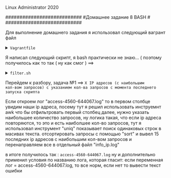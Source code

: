 
Linux Administrator 2020

   ###########################
   #Домашнее задание 8  BASH #
   ###########################




Для выполнение домашнего задания я использовал следующий вагрант файл

<details>
<summary><code>Vagrantfile</code></summary>

```
# -*- mode: ruby -*-
# vi: set ft=ruby :
home = ENV['HOME']
ENV["LC_ALL"] = "en_US.UTF-8"

Vagrant.configure(2) do |config|
 config.vm.define "vm-1" do |subconfig|
 subconfig.vm.box = "centos/7"
 subconfig.vm.hostname="bash"
 subconfig.vm.network :private_network, ip: "192.168.50.11"
 subconfig.vm.provider "virtualbox" do |vb|
 vb.memory = "2024"
 vb.cpus = "1"
 end
 end
 config.vm.provision "ansible" do |ansible|
 ansible.compatibility_mode = "2.0"
 ansible.playbook = "playbook.yml"
end

     end

```

</details>

Я написал следующий скрипт, я bash практически не знаю... ( поэтому получилось как то так ( ну как смог ) ==>

<details>
<summary><code>filter.sh</code></summary>

```

# Парсит адреса с их количеством
# Находит все ошибки в логе, а так же находит колы возврата
# А так же выдает актуальное время и все это в совокупности отправляет на почту

LOG='access-4560-644067.log'
#mail='info_http.log'
#mail='info_ip.log'
#mail='info_code.log'
#mail='info_404.log'



awk '{print $1}' $LOG | uniq -c | sort -n | tail -n20  > info_ip.log
if [ "$LOG" = access-4560-644067.log ]
then
    echo 'X IP адресов (с наибольшим кол-вом запросов) с указанием кол-ва запросов c момента последнего запуска скрипта'
else
    echo "Проверьте правильность наименование файла лога"
        exit -4;
fi


egrep -o 'https?://([a-z1-9]+.)?[a-z1-9\-]+(\.[a-z]+){1,}/?' $LOG | uniq -c | sort -n| tail -n15 >  info_http.log
if [ "$LOG" = access-4560-644067.log ]
then
    echo 'Y запрашиваемых адресов (с наибольшим кол-вом запросов) с указанием кол-ва запросов c момента последнего запуска скрипта'
else
    echo "Проверьте правильность наименование файла лога"
        exit -5;
fi

awk '{print $9}' $LOG | uniq -c | sort -n  > info_code.log
if [ "$LOG" = access-4560-644067.log ]
then
    echo 'Cписок всех кодов возврата с указанием их кол-ва с момента последнего запуска'
else
    echo "Проверьте правильность наименование файла лога"
        exit -6;
fi

egrep -o -E '404.*' $LOG > info_404.log
if [ "$LOG" = access-4560-644067.log ]
then
    echo 'Все ошибки c момента последнего запуска'
else
    echo "Проверьте правильность наименование файла лога"
        exit -7;
fi

tar --totals --create --verbose --file archive.tar info_code.log info_http.log info_404.log info_ip.log

echo 'Отчет о парсинге скрипта' | mail -s 'Report script info' -a $PWD/archive.tar  impkos@yandex.ru

```

</details>

Перейдем к разбору, задача №1 ==> <code>X IP адресов (с наибольшим кол-вом запросов) с указанием кол-ва запросов c момента последнего запуска скрипта</code>

Если откроем лог "access-4560-644067.log" то в первом столбце увидим наши ip адреса, посему тут я решил использовать инструемнт awk что бы отфильтровать первый столбец
далее, нужно указать наибольшее количество запросов, ну логика такая, что если ip адреса повторяются, то это и есть наиболшее кол-во запросов, тут я использовал инструмент "uniq" показывает поиск одинаковых строк в масивах текста.
отсортировать запросы с помощью "sort" и вывел 15 последних ip адресов с наибольшим кол-вом запросов и перенаправляем все в отдельный файл "info_ip.log"

в итоге получилось так : <code>access-4560-644067.log</code> ну и дополнительно применил условия по названию лога, которая гласит: если переменная лог = access-4560-644067.log, то все норм, если нет то вывести текст ошибки






